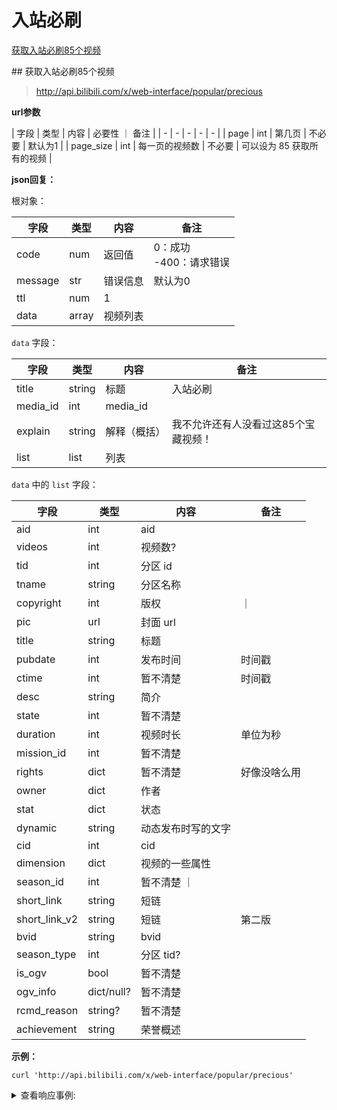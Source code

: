 <!--{
    "info": {
        "hot": {
            "url": "http://api.bilibili.com/x/web-interface/popular", 
            "verify": false, 
            "comment": "小破站的热门视频排行"
        }, 
        "weakly_series": {
            "url": "http://api.bilibili.com/x/web-interface/popular/series/list", 
            "verify": false, 
            "comment": "小破站每周必看全部信息（简介）"
        }, 
        "weakly_details": {
            "url": "http://api.bilibili.com/x/web-interface/popular/series/one", 
            "verify": false, 
            "params": {
                "number": "int: 第几周"
            }, 
            "comment": "小破站每周必看一期的详细信息"
        }, 
        "popular": {
            "url": "http://api.bilibili.com/x/web-interface/popular/precious", 
            "verify": false, 
            "params": {
                "page_size": "int: 就设置 85 好了（每页的大小）", 
                "page": "int: 页码"
            }, 
            "comment": "获取入站必刷 85 个视频"
        }, 
        "ranking": {
            "url": "http://api.bilibili.com/x/web-interface/ranking/v2", 
            "verify": false, 
            "params": {
                "tid": "int: 频道的 tid", 
                "type": "string: all"
            }, 
            "comment": "获取各个分区的排行榜"
        }
    }
}
-->

# 入站必刷

[获取入站必刷85个视频](#85videos)

<span id="85videos">## 获取入站必刷85个视频</span>

> http://api.bilibili.com/x/web-interface/popular/precious

**url参数**

| 字段    | 类型  | 内容     | 必要性 ｜ 备注                        |
| - | - | - | - | - |
| page | int | 第几页 | 不必要 | 默认为1 |
| page_size | int | 每一页的视频数 | 不必要 | 可以设为 85 获取所有的视频 |

**json回复：**

根对象：

| 字段    | 类型  | 内容     | 备注                        |
| ------- | ----- | -------- | --------------------------- |
| code    | num   | 返回值   | 0：成功<br />-400：请求错误 |
| message | str   | 错误信息 | 默认为0                     |
| ttl     | num   | 1        |                             |
| data    | array | 视频列表 |                             |

`data` 字段：

| 字段    | 类型  | 内容     | 备注                        |
| - | - | - | - |
| title | string | 标题 | 入站必刷 |
| media_id | int | media_id | |
| explain | string | 解释（概括）| 我不允许还有人没看过这85个宝藏视频！ |
| list | list | 列表 | |

`data` 中的 `list` 字段：

| 字段    | 类型  | 内容     | 备注                        |
| - | - | - | - |
| aid | int | aid | |
| videos | int | 视频数? | |
| tid | int | 分区 id | |
| tname | string | 分区名称 | |
| copyright | int | 版权 | ｜
| pic | url | 封面 url | |
| title | string | 标题 | |
| pubdate | int | 发布时间 | 时间戳 |
| ctime | int | 暂不清楚 | 时间戳 |
| desc | string | 简介 | |
| state | int | 暂不清楚 | |
| duration | int | 视频时长 | 单位为秒 |
| mission_id | int | 暂不清楚 | |
| rights | dict | 暂不清楚 | 好像没啥么用 |
| owner | dict | 作者 | |
| stat | dict | 状态 | |
| dynamic | string | 动态发布时写的文字 | |
| cid | int | cid | |
| dimension | dict | 视频的一些属性 | |
| season_id | int | 暂不清楚 ｜ |
| short_link | string | 短链 | |
| short_link_v2 | string | 短链 | 第二版 |
| bvid | string | bvid | |
| season_type | int | 分区 tid? | |
| is_ogv | bool | 暂不清楚 | |
| ogv_info | dict/null? | 暂不清楚 | |
| rcmd_reason | string? | 暂不清楚 | |
| achievement | string | 荣誉概述 | |

**示例：**

``` shell
curl 'http://api.bilibili.com/x/web-interface/popular/precious'
```
<details>
<summary>查看响应事例:</summary>

``` json
{
    "code":0,
    "message":"0",
    "ttl":1,
    "data":{
        "title":"入站必刷",
        "media_id":496307088,
        "explain":"我不允许还有人没看过这85个宝藏视频！",
        "list":[
            {
                "aid":715024588,
                "videos":1,
                "tid":233,
                "tname":"极客DIY",
                "copyright":1,
                "pic":"http://i1.hdslb.com/bfs/archive/55ce9a4d1797ec56a0d4ed727f1a279b89ec3664.jpg",
                "title":"【才浅】15天花20万元用500克黄金敲数万锤纯手工打造三星堆黄金面具",
                "pubdate":1618207101,
                "ctime":1618207101,
                "desc":"倾家荡产求三连支持！！！请大家帮忙给新系列想个名字，点赞一百万的话制作三星堆黄金权杖，不会真的可以点到一百万吧\nbgm:\n-Old-B - 【Free Beat】侠之道 、于剑飞 - 01 片头曲 帝陵、AniFace - 夜辞秋江",
                "state":0,
                "duration":717,
                "mission_id":16881,
                "rights":{
                    "bp":0,
                    "elec":0,
                    "download":0,
                    "movie":0,
                    "pay":0,
                    "hd5":0,
                    "no_reprint":1,
                    "autoplay":1,
                    "ugc_pay":0,
                    "is_cooperation":0,
                    "ugc_pay_preview":0,
                    "no_background":0,
                    "arc_pay":0,
                    "pay_free_watch":0
                },
                "owner":{
                    "mid":2200736,
                    "name":"才疏学浅的才浅",
                    "face":"http://i2.hdslb.com/bfs/face/1f4819b224cd882025a9a6a5f2c6680c332f37bc.jpg"
                },
                "stat":{
                    "aid":715024588,
                    "view":13833908,
                    "danmaku":215105,
                    "reply":39792,
                    "favorite":619513,
                    "coin":2484204,
                    "share":122302,
                    "now_rank":0,
                    "his_rank":1,
                    "like":2338710,
                    "dislike":0
                },
                "dynamic":"倾家荡产求三连！！",
                "cid":323723441,
                "dimension":{
                    "width":1920,
                    "height":1080,
                    "rotate":0
                },
                "season_id":19992,
                "short_link":"https://b23.tv/BV16X4y1g7wT",
                "short_link_v2":"https://b23.tv/BV16X4y1g7wT",
                "bvid":"BV16X4y1g7wT",
                "season_type":0,
                "is_ogv":false,
                "ogv_info":null,
                "rcmd_reason":"",
                "achievement":"央视新华社点赞，博物馆喊话来上班！"
            }, 
            ... and more
        ]
    }
}
```
</details>
